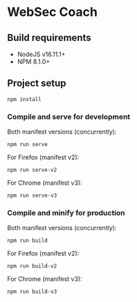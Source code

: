 # WebSec Coach

## Build requirements
* NodeJS v16.11.1+
* NPM 8.1.0+

## Project setup
```
npm install
```

### Compile and serve for development
Both manifest versions (concurrently):
```
npm run serve
```
For Firefox (manifest v2):
```
npm run serve-v2
```
For Chrome (manifest v3):
```
npm run serve-v3
```

### Compile and minify for production
Both manifest versions (concurrently):
```
npm run build
```
For Firefox (manifest v2):
```
npm run build-v2
```
For Chrome (manifest v3):
```
npm run build-v3
```
